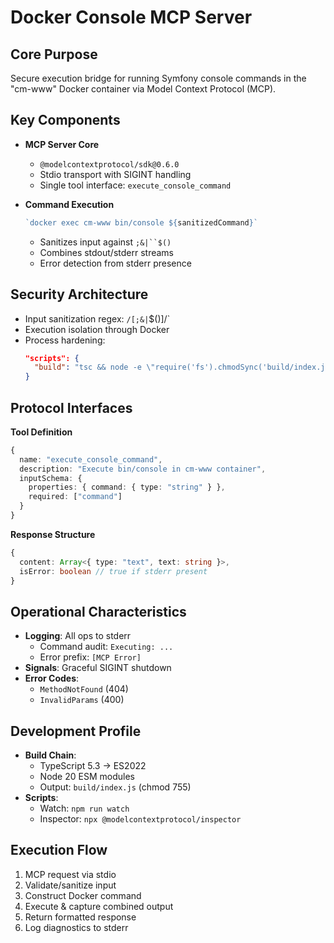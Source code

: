 # Docker Console MCP Server

## Core Purpose
Secure execution bridge for running Symfony console commands in the "cm-www" Docker container via Model Context Protocol (MCP).

## Key Components
- **MCP Server Core**
  - `@modelcontextprotocol/sdk@0.6.0`
  - Stdio transport with SIGINT handling
  - Single tool interface: `execute_console_command`
  
- **Command Execution**
  ```typescript
  `docker exec cm-www bin/console ${sanitizedCommand}`
  ```
  - Sanitizes input against `;&|``$()`
  - Combines stdout/stderr streams
  - Error detection from stderr presence

## Security Architecture
- Input sanitization regex: `/[;&|`$()]/`
- Execution isolation through Docker
- Process hardening:
  ```json
  "scripts": {
    "build": "tsc && node -e \"require('fs').chmodSync('build/index.js', '755')\""
  }
  ```

## Protocol Interfaces
**Tool Definition**
```typescript
{
  name: "execute_console_command",
  description: "Execute bin/console in cm-www container",
  inputSchema: {
    properties: { command: { type: "string" } },
    required: ["command"]
  }
}
```

**Response Structure**
```typescript
{
  content: Array<{ type: "text", text: string }>,
  isError: boolean // true if stderr present
}
```

## Operational Characteristics
- **Logging**: All ops to stderr
  - Command audit: `Executing: ...`
  - Error prefix: `[MCP Error]`
- **Signals**: Graceful SIGINT shutdown
- **Error Codes**:
  - `MethodNotFound` (404)
  - `InvalidParams` (400)

## Development Profile
- **Build Chain**:
  - TypeScript 5.3 → ES2022
  - Node 20 ESM modules
  - Output: `build/index.js` (chmod 755)
- **Scripts**:
  - Watch: `npm run watch`
  - Inspector: `npx @modelcontextprotocol/inspector`

## Execution Flow
1. MCP request via stdio
2. Validate/sanitize input
3. Construct Docker command
4. Execute & capture combined output
5. Return formatted response
6. Log diagnostics to stderr
